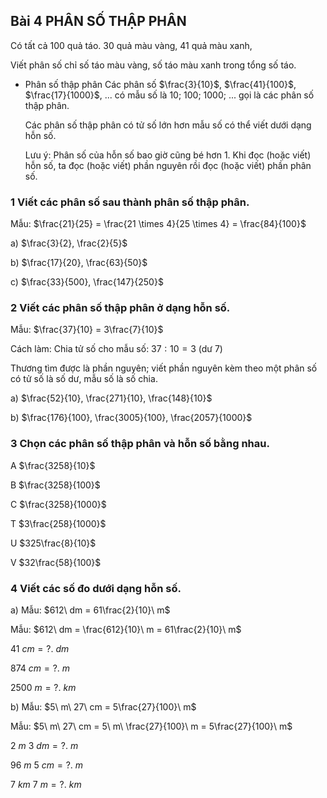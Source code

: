 ## Bài 4 PHÂN SỐ THẬP PHÂN

Có tất cả 100 quả táo.
30 quả màu vàng,
41 quả màu xanh,

Viết phân số chỉ số táo màu vàng, số táo màu xanh trong tổng số táo.

* Phân số thập phân
  Các phân số $\frac{3}{10}$, $\frac{41}{100}$, $\frac{17}{1000}$, ... có mẫu số là 10; 100; 1000; ... gọi là các phân số thập phân.

  Các phân số thập phân có tử số lớn hơn mẫu số có thể viết dưới dạng hỗn số.

  Lưu ý: Phân số của hỗn số bao giờ cũng bé hơn 1.
  Khi đọc (hoặc viết) hỗn số, ta đọc (hoặc viết) phần nguyên rồi đọc (hoặc viết) phần phân số.

### 1 Viết các phân số sau thành phân số thập phân.
Mẫu: $\frac{21}{25} = \frac{21 \times 4}{25 \times 4} = \frac{84}{100}$

a) $\frac{3}{2}, \frac{2}{5}$

b) $\frac{17}{20}, \frac{63}{50}$

c) $\frac{33}{500}, \frac{147}{250}$

### 2 Viết các phân số thập phân ở dạng hỗn số.
Mẫu: $\frac{37}{10} = 3\frac{7}{10}$

Cách làm: Chia tử số cho mẫu số: $37:10=3$ (dư 7)

Thương tìm được là phần nguyên; viết phần nguyên kèm theo một phân số có tử số là số dư, mẫu số là số chia.

a) $\frac{52}{10}, \frac{271}{10}, \frac{148}{10}$

b) $\frac{176}{100}, \frac{3005}{100}, \frac{2057}{1000}$

### 3 Chọn các phân số thập phân và hỗn số bằng nhau.

A $\frac{3258}{10}$

B $\frac{3258}{100}$

C $\frac{3258}{1000}$

T $3\frac{258}{1000}$

U $325\frac{8}{10}$

V $32\frac{58}{100}$

### 4 Viết các số đo dưới dạng hỗn số.

a) Mẫu: $612\ dm = 61\frac{2}{10}\ m$

Mẫu: $612\ dm = \frac{612}{10}\ m = 61\frac{2}{10}\ m$

$41\ cm = \text{?.}\ dm$

$874\ cm = \text{?.}\ m$

$2500\ m = \text{?.}\ km$

b) Mẫu: $5\ m\ 27\ cm = 5\frac{27}{100}\ m$

Mẫu: $5\ m\ 27\ cm = 5\ m\ \frac{27}{100}\ m = 5\frac{27}{100}\ m$

$2\ m\ 3\ dm = \text{?.}\ m$

$96\ m\ 5\ cm = \text{?.}\ m$

$7\ km\ 7\ m = \text{?.}\ km$
